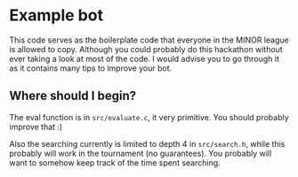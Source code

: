 # Example bot

This code serves as the boilerplate code that everyone in the MINOR league is
allowed to copy. Although you could probably do this hackathon without ever
taking a look at most of the code. I would advise you to go through it as it
contains many tips to improve your bot.

## Where should I begin?
The eval function is in `src/evaluate.c`, it very primitive. You should probably
improve that :)


Also the searching currently is limited to depth 4 in `src/search.h`, while this
probably will work in the tournament (no guarantees). You probably will want to
somehow keep track of the time spent searching.
